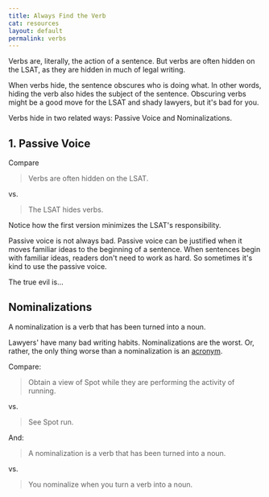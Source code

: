 ```yaml
---
title: Always Find the Verb
cat: resources
layout: default
permalink: verbs
---
```


Verbs are, literally, the action of a sentence. But verbs are often hidden on the LSAT, as they are hidden in much of legal writing.

When verbs hide, the sentence obscures who is doing what. In other words, hiding the verb also hides the subject of the sentence. Obscuring verbs might be a good move for the LSAT and shady lawyers, but it's bad for you.

Verbs hide in two related ways: Passive Voice and Nominalizations.

## 1. Passive Voice

Compare

> Verbs are often hidden on the LSAT.

vs.

> The LSAT hides verbs.

Notice how the first version minimizes the LSAT's responsibility.

Passive voice is not always bad. Passive voice can be justified when it moves familiar ideas to the beginning of a sentence. When sentences begin with familiar ideas, readers don't need to work as hard. So sometimes it's kind to use the passive voice.

The true evil is…

## Nominalizations

A nominalization is a verb that has been turned into a noun.

Lawyers' have many bad writing habits. Nominalizations are the worst. Or, rather, the only thing worse than a nominalization is an [acronym](glossary.html#acronyms).

Compare:

> Obtain a view of Spot while they are performing the activity of running.

vs.

> See Spot run.

And:

> A nominalization is a verb that has been turned into a noun.

vs.

> You nominalize when you turn a verb into a noun.
